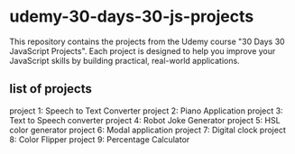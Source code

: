 # udemy-30-days-30-js-projects
This repository contains the projects from the Udemy course "30 Days 30 JavaScript Projects". 
Each project is designed to help you improve your JavaScript skills by building practical, real-world applications.

## list of projects
project 1: Speech to Text Converter
project 2: Piano Application
project 3: Text to Speech converter
project 4: Robot Joke Generator
project 5: HSL color generator
project 6: Modal application
project 7: Digital clock
project 8: Color Flipper
project 9: Percentage Calculator
